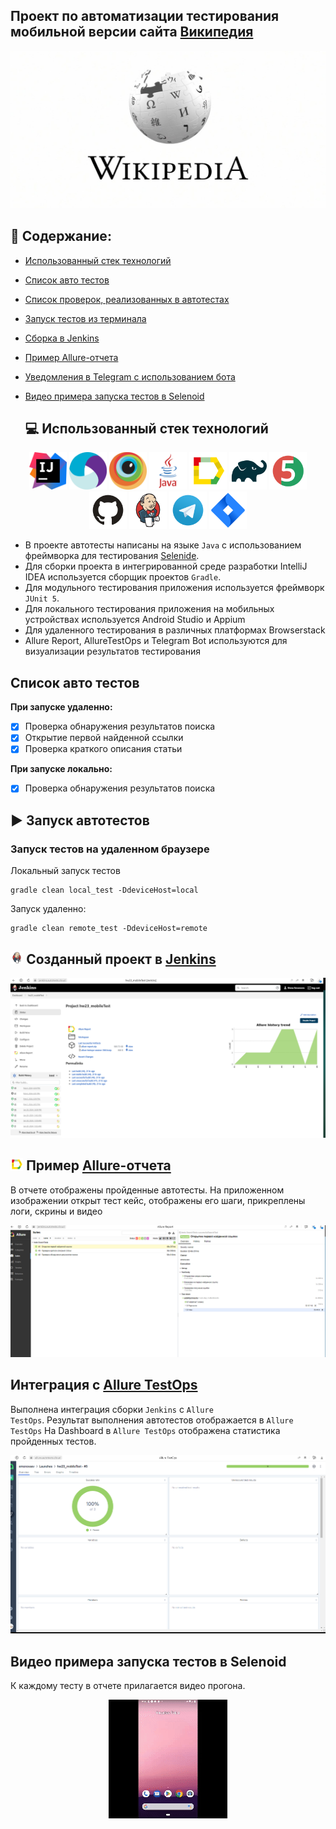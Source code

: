 ## Проект по автоматизации тестирования мобильной версии сайта [Википедия](https://ru.wikipedia.org/wiki/Заглавная_страница)
<p align="center">
<img title="Wiki" src="media/wiki.jpg">
</p>

## :pushpin: Содержание:

- [Использованный стек технологий](#computer-использованный-стек-технологий)
- [Список авто тестов](#tests-список-авто/ручных-тестов)
- [Список проверок, реализованных в автотестах](#arrow_forward-запуск-тестов-из-терминала)
- [Запуск тестов из терминала](#arrow_forward-запуск-тестов-из-терминала)
- [Сборка в Jenkins](#сборка-в-jenkins)
- [Пример Allure-отчета](#пример-allure-отчета)
- [Уведомления в Telegram с использованием бота](#уведомления-в-telegram-с-использованием-бота)
- [Видео примера запуска тестов в Selenoid](#-видео-примера-запуска-теста-в-selenoid)

  ## :computer: Использованный стек технологий
  
 <p align="center">
<a href="https://www.jetbrains.com/idea/"><img src="media/IJ.svg" width="60" height="60"  alt="IDEA"/></a>
<a href="https://appium.io/docs/en/latest/"><img src="media/Appium.svg" width="60" height="60"  alt="Appium"/></a>
<a href="https://www.browserstack.com/"><img src="media/Browserstack.svg" width="60" height="60"  alt="Browserstack"/></a>
<a href="https://www.java.com/"><img src="/media/java.svg" width="60" height="60"  alt="Java"/></a>
<a href="https://github.com/allure-framework"><img src="media/allure.svg" width="60" height="60"  alt="Allure"/></a>
<a href="https://gradle.org/"><img src="media/gradle.svg" width="60" height="60"  alt="Gradle"/></a>
<a href="https://junit.org/junit5/"><img src="media/jUnit5.svg" width="60" height="60"  alt="JUnit 5"/></a>
<a href="https://github.com/"><img src="media/gitHub.svg" width="60" height="60"  alt="GitHub"/></a>
<a href="https://www.jenkins.io/"><img src="media/jenkins.svg" width="60" height="60"  alt="Jenkins"/></a>
<a href="https://web.telegram.org/"><img src="media/telegram.svg" width="60" height="60"  alt="Telegram"/></a>
<a href="https://www.atlassian.com/software/jira/"><img src="media/Jira.svg" width="60" height="60" alt="Jira" title="Jira"/></a> 
</p>

- В проекте автотесты написаны на языке <code>Java</code> с использованием фреймворка для тестирования [Selenide](https://selenide.org/).
- Для сборки проекта в интегрированной среде разработки IntelliJ IDEA используется сборщик проектов <code>Gradle</code>.  
- Для модульного тестирования приложения используется фреймворк <code>JUnit 5</code>.
- Для локального тестирования приложения на мобильных устройствах используется Android Studio и Appium
- Для удаленного тестирования в различных платформах Browserstack
- Allure Report, AllureTestOps и Telegram Bot используются для визуализации результатов тестирования
  
## Список авто тестов
**При запуске удаленно:**
- [x] Проверка обнаружения результатов поиска
- [x] Открытие первой найденной ссылки
- [x] Проверка краткого описания статьи

**При запуске локально:**
- [x] Проверка обнаружения результатов поиска

## :arrow_forward: Запуск автотестов

### Запуск тестов на удаленном браузере
Локальный запуск тестов
```
gradle clean local_test -DdeviceHost=local

```
Запуск удаленно:
```
gradle clean remote_test -DdeviceHost=remote

```

## <img src="media/jenkins.svg" title="Allure TestOps" width="4%"/> Созданный проект в [Jenkins](https://jenkins.autotests.cloud/job/hw23_mobileTest/)
<p align="center">
<img title="allure-report" src="media/jenkinsPrj.png">
</p>

## <img src="media/allure.svg" title="Allure TestOps" width="4%"/> Пример [Allure-отчета](https://jenkins.autotests.cloud/job/hw23_mobileTest/5/allure/)
В отчете отображены пройденные автотесты. На приложенном изображении открыт тест кейс, отображены его шаги, прикреплены логи, скрины и видео
<p align="center">
<img title="Allure Overview" src="media/allure-report.png">
</p>

## Интеграция с [Allure TestOps](https://allure.autotests.cloud/launch/35268)

Выполнена интеграция сборки <code>Jenkins</code> с <code>Allure TestOps</code>.
Результат выполнения автотестов отображается в <code>Allure TestOps</code>
На Dashboard в <code>Allure TestOps</code> отображена статистика пройденных тестов.

<p align="center">
<img title="Allure TestOps DashBoard" src="media/allureTestOps.png">
</p>

## Видео примера запуска тестов в Selenoid

К каждому тесту в отчете прилагается видео прогона.
<p align="center">
  <img title="Selenoid Video" src="media/videoTest.gif">
</p>
